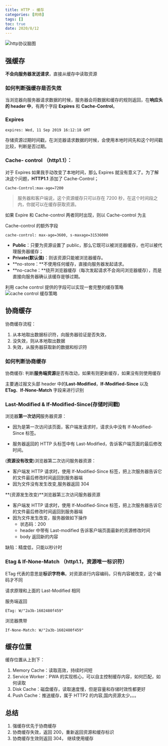 ```yaml
---
title: HTTP - 缓存
categories: [网络]
tags: []
toc: true
date: 2020/8/12
---
```


<img src="mindSet.png" alt="http协议脑图">

## 强缓存

**不会向服务器发送请求**，直接从缓存中读取资源

### 如何判断强缓存是否失效

当浏览器向服务器请求数据的时候，服务器会将数据和缓存的规则返回，在**响应头的 header 中**，有两个字段 **Expires** 和 **Cache-Control**。

### Expires

```http
expires: Wed, 11 Sep 2019 16:12:18 GMT
```

存储资源过期时间戳，在浏览器请求数据的时候，会使用本地时间先和这个时间戳比较，判断是否过期。

### Cache- control （http1.1）：

对于 Expires 如果我手动改变了本地时间，那么 Expires 就没有意义了。为了解决这个问题，**HTTP1.1** 添加了 Cache-Control；

```http
Cache-Control:max-age=7200
```

> 服务器和客户端说，这个资源缓存只可以存在 7200 秒，在这个时间段之内，你就可以在缓存获取资源。

如果 Expire 和 Cache-control 两者同时出现，则以 Cache-control 为主

Cache-control 的额外字段

```http
cache-control: max-age=3600, s-maxage=31536000
```

- **Public**：只要为资源设置了 public，那么它既可以被浏览器缓存，也可以被代理服务器缓存；
- **Private(默认值)**：则该资源只能被浏览器缓存。
- **no-store：**不使用任何缓存，直接向服务器发起请求。
- **no-cache：**绕开浏览器缓存（每次发起请求不会询问浏览器缓存），而是直接向服务器确认该缓存是够过期。

利用 cache control 提供的字段可以实现一套完整的缓存策略
<img src="cache-control-strategy.png" alt="cache control 缓存策略">

## 协商缓存

协商缓存流程：

1. 从本地取出数据标识符，向服务器验证是否失效，
2. 没失效，则从本地取出数据
3. 失效，从服务器获取新的数据和标识符

### 如何判断协商缓存

协商缓存: 判断**服务端资源**是否有改动，如果有则更新缓存，如果没有则使用缓存

主要通过报文头部 header 中的**Last-Modified**，**If-Modified-Since** 以及**ETag**、**If-None-Match** 字段来进行识别

### Last-Modified & If-Modified-Since(存储时间戳)

浏览器**第一次访问**服务器资源：

- 因为是第一次访问该页面，客户端发请求时，请求头中没有 If-Modified-Since 标签。

- 服务器返回的 HTTP 头标签中有 Last-Modified，告诉客户端页面的最后修改时间。

(**资源没有改变**)浏览器第二次访问服务器资源：

- 客户端发 HTTP 请求时，使用 If-Modified-Since 标签，把上次服务器告诉它的文件最后修改时间返回到服务器端
- 因为文件没有发生改变,服务器返回 304

**(资源发生改变)**浏览器第三次访问服务器资源

- 客户端发 HTTP 请求时，使用 If-Modified-Since 标签，把上次服务器告诉它的文件最后修改时间返回到服务器端
- 因为文件发生改变，服务器做如下操作
  - 状态码：200
  - header 中带有 Last-modified 告诉客户端页面最新的资源修改时间
  - body 返回新的内容

缺陷：精度低，只能以秒计时

### Etag & If-None-Match （http1.1，资源唯一标识符）

ETag 代表的意思是**标识字符串**。对资源进行内容编码，只有内容被改变，这个编码才不同

请求原理和上面的 Last-Modified 相同

服务端返回

```http
ETag: W/"2a3b-1602480f459"
```

浏览器携带

```http
If-None-Match: W/"2a3b-1602480f459"
```

## 缓存位置

缓存位置从上到下：

1. Memory Cache：读取高效，持续时间短
2. Service Worker：PWA 的实现核心，可以自主控制缓存内容，如何匹配，如何读取
3. Disk Cache：磁盘缓存，读取速度慢，但是容量和存储时效性都更好
4. Push Cache：推送缓存，属于 HTTP2 的内容,国内资源太少。。。

## 总结

1. 强缓存优先于协商缓存
2. 协商缓存失效，返回 200，重新返回资源和缓存标识
3. 协商缓存生效则返回 304， 继续使用缓存
